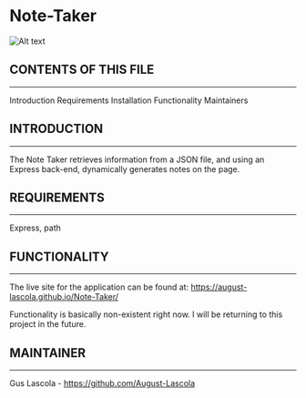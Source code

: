 # Note-Taker

![Alt text](assets/images/ss.png)
## CONTENTS OF THIS FILE
-------------
Introduction
Requirements
Installation
Functionality
Maintainers

## INTRODUCTION
---------------
The Note Taker retrieves information from a JSON file, and using an Express back-end, dynamically generates notes on the page. 

## REQUIREMENTS
--------------
Express, path 


## FUNCTIONALITY
----------------
The live site for the application can be found at: https://august-lascola.github.io/Note-Taker/

Functionality is basically non-existent right now. I will be returning to this project in the future. 

## MAINTAINER
-------------
Gus Lascola - https://github.com/August-Lascola

